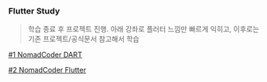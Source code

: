### Flutter Study

> 학습 종료 후 프로젝트 진행. 아래 강좌로 플러터 느낌만 빠르게 익히고, 이후로는 기존 프로젝트/공식문서 참고해서 학습

[#1 NomadCoder DART](https://nomadcoders.co/dart-for-beginners)

[#2 NomadCoder Flutter](https://nomadcoders.co/flutter-for-beginners)
